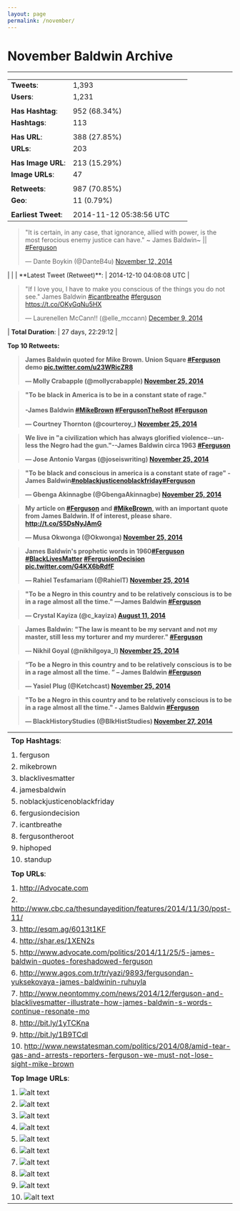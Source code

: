 ```yaml
---
layout: page
permalink: /november/
---
```


# **November Baldwin Archive**
***

|                                  |               |    |        |
|----------------------------------|---------------|----|--------|
| **Tweets**:                            | 1,393          |    |        |
| **Users**:                            | 1,231          |    |        |
|  |               |    |        |
| **Has Hashtag**:                      | 952 (68.34%)  |    |        |
| **Hashtags**:                         | 113           |    |        |
|  |               |    |        |
| **Has URL**:                          | 388 (27.85%)  |    |        |
| **URLs**:                             | 203           |    |        |
|   |               |    |        |
| **Has Image URL**:                    | 213 (15.29%)  |    |        |
| **Image URLs**:                       | 47            |    |        |
| |               |    |        |
| **Retweets**:                         | 987 (70.85%)  |    |        |
| **Geo**:                              | 11 (0.79%)    |    |        |
| |
| **Earliest Tweet**:                         | 2014-11-12 05:38:56 UTC |

<blockquote class="twitter-tweet" data-lang="en"><p lang="en" dir="ltr">&quot;It is certain, in any case, that ignorance, allied with power, is the most ferocious enemy justice can have.&quot; ~ James Baldwin~ || <a href="https://twitter.com/hashtag/Ferguson?src=hash">#Ferguson</a></p>&mdash; Dante Boykin (@DanteB4u) <a href="https://twitter.com/DanteB4u/status/532407171867480064">November 12, 2014</a></blockquote>
<script async src="//platform.twitter.com/widgets.js" charset="utf-8"></script>
| |
| **Latest Tweet (Retweet)**:                           | 2014-12-10 04:08:08 UTC |

<blockquote class="twitter-tweet" data-lang="en"><p lang="en" dir="ltr">&quot;If I love you, I have to make you conscious of the things you do not see.&quot; James Baldwin <a href="https://twitter.com/hashtag/icantbreathe?src=hash">#icantbreathe</a> <a href="https://twitter.com/hashtag/ferguson?src=hash">#ferguson</a> <a href="https://t.co/OKyGqNu5HX">https://t.co/OKyGqNu5HX</a></p>&mdash; Laurenellen McCann!! (@elle_mccann) <a href="https://twitter.com/elle_mccann/status/542393298833256449">December 9, 2014</a></blockquote>
<script async src="//platform.twitter.com/widgets.js" charset="utf-8"></script>

| **Total Duration**:                         | 27 days, 22:29:12     |

<b>


**Top 10 Retweets:**

<b>

<blockquote class="twitter-tweet" data-lang="en"><p lang="en" dir="ltr">James Baldwin quoted for Mike Brown. Union Square <a href="https://twitter.com/hashtag/Ferguson?src=hash">#Ferguson</a> demo <a href="http://t.co/u23WRicZR8">pic.twitter.com/u23WRicZR8</a></p>&mdash; Molly Crabapple (@mollycrabapple) <a href="https://twitter.com/mollycrabapple/status/537045590300188672">November 25, 2014</a></blockquote>
<script async src="//platform.twitter.com/widgets.js" charset="utf-8"></script>

<blockquote class="twitter-tweet" data-lang="en"><p lang="en" dir="ltr">&quot;To be black in America is to be in a constant state of rage.&quot;<br><br>-James Baldwin <a href="https://twitter.com/hashtag/MikeBrown?src=hash">#MikeBrown</a> <a href="https://twitter.com/hashtag/FergusonTheRoot?src=hash">#FergusonTheRoot</a> <a href="https://twitter.com/hashtag/Ferguson?src=hash">#Ferguson</a></p>&mdash; Courtney Thornton (@courteroy_) <a href="https://twitter.com/courteroy_/status/537077232599330816">November 25, 2014</a></blockquote>
<script async src="//platform.twitter.com/widgets.js" charset="utf-8"></script>

<blockquote class="twitter-tweet" data-lang="en"><p lang="en" dir="ltr">We live in &quot;a civilization which has always glorified violence--unless the Negro had the gun.&quot;--James Baldwin circa 1963 <a href="https://twitter.com/hashtag/Ferguson?src=hash">#Ferguson</a></p>&mdash; Jose Antonio Vargas (@joseiswriting) <a href="https://twitter.com/joseiswriting/status/537136943318831105">November 25, 2014</a></blockquote>
<script async src="//platform.twitter.com/widgets.js" charset="utf-8"></script>

<blockquote class="twitter-tweet" data-lang="en"><p lang="en" dir="ltr">&quot;To be black and conscious in america is a constant state of rage&quot; - James Baldwin<a href="https://twitter.com/hashtag/noblackjusticenoblackfriday?src=hash">#noblackjusticenoblackfriday</a><a href="https://twitter.com/hashtag/Ferguson?src=hash">#Ferguson</a></p>&mdash; Gbenga Akinnagbe (@GbengaAkinnagbe) <a href="https://twitter.com/GbengaAkinnagbe/status/537130288787517442">November 25, 2014</a></blockquote>
<script async src="//platform.twitter.com/widgets.js" charset="utf-8"></script>

<blockquote class="twitter-tweet" data-lang="en"><p lang="en" dir="ltr">My article on <a href="https://twitter.com/hashtag/Ferguson?src=hash">#Ferguson</a> and <a href="https://twitter.com/hashtag/MikeBrown?src=hash">#MikeBrown</a>, with an important quote from James Baldwin. If of interest, please share.  <a href="http://t.co/S5DsNyJAmG">http://t.co/S5DsNyJAmG</a></p>&mdash; Musa Okwonga (@Okwonga) <a href="https://twitter.com/Okwonga/status/537188928923918336">November 25, 2014</a></blockquote>
<script async src="//platform.twitter.com/widgets.js" charset="utf-8"></script>

<blockquote class="twitter-tweet" data-lang="en"><p lang="en" dir="ltr">James Baldwin&#39;s prophetic words in 1960<a href="https://twitter.com/hashtag/Ferguson?src=hash">#Ferguson</a> <a href="https://twitter.com/hashtag/BlackLivesMatter?src=hash">#BlackLivesMatter</a> <a href="https://twitter.com/hashtag/FergusionDecision?src=hash">#FergusionDecision</a> <a href="http://t.co/G4KX6bRdfF">pic.twitter.com/G4KX6bRdfF</a></p>&mdash; Rahiel Tesfamariam (@RahielT) <a href="https://twitter.com/RahielT/status/537122331597225984">November 25, 2014</a></blockquote>
<script async src="//platform.twitter.com/widgets.js" charset="utf-8"></script>

<blockquote class="twitter-tweet" data-lang="en"><p lang="en" dir="ltr">&quot;To be a Negro in this country and to be relatively conscious is to be in a rage almost all the time.&quot; —James Baldwin <a href="https://twitter.com/hashtag/Ferguson?src=hash">#Ferguson</a></p>&mdash; Crystal Kayiza (@c_kayiza) <a href="https://twitter.com/c_kayiza/status/498832276667793408">August 11, 2014</a></blockquote>
<script async src="//platform.twitter.com/widgets.js" charset="utf-8"></script>

<blockquote class="twitter-tweet" data-lang="en"><p lang="en" dir="ltr">James Baldwin: &quot;The law is meant to be my servant and not my master, still less my torturer and my murderer.&quot; <a href="https://twitter.com/hashtag/Ferguson?src=hash">#Ferguson</a></p>&mdash; Nikhil Goyal (@nikhilgoya_l) <a href="https://twitter.com/nikhilgoya_l/status/537071543579594753">November 25, 2014</a></blockquote>
<script async src="//platform.twitter.com/widgets.js" charset="utf-8"></script>

<blockquote class="twitter-tweet" data-lang="en"><p lang="en" dir="ltr">“To be a Negro in this country and to be relatively conscious is to be in a rage almost all the time. ” – James Baldwin <a href="https://twitter.com/hashtag/Ferguson?src=hash">#Ferguson</a></p>&mdash; Yasiel Plug (@Ketchcast) <a href="https://twitter.com/Ketchcast/status/537074466262507520">November 25, 2014</a></blockquote>
<script async src="//platform.twitter.com/widgets.js" charset="utf-8"></script>

<blockquote class="twitter-tweet" data-lang="en"><p lang="en" dir="ltr">&quot;To be a Negro in this country and to be relatively conscious is to be in a rage almost all the time.&quot; - James Baldwin <a href="https://twitter.com/hashtag/Ferguson?src=hash">#Ferguson</a></p>&mdash; BlackHistoryStudies (@BlkHistStudies) <a href="https://twitter.com/BlkHistStudies/status/538014453934333952">November 27, 2014</a></blockquote>
<script async src="//platform.twitter.com/widgets.js" charset="utf-8"></script>

<b>

|                              |                                                                                                                                 |     |
|------------------------------|---------------------------------------------------------------------------------------------------------------------------------|-----|
| |
| **Top Hashtags**:                | 
| | |                                                                                                                  |     |
| 1.                            ferguson                                                                                                                        | 836 |
| 2.                            mikebrown                                                                                                                       | 196 |
| 3.                            blacklivesmatter                                                                                                                | 174 |
| 4.                            jamesbaldwin                                                                                                                    | 104 |
| 5.                           noblackjusticenoblackfriday                                                                                                     | 48  |
| 6.                           fergusiondecision                                                                                                               | 45  |
| 7.                           icantbreathe                                                                                                                    | 34  |
| 8.                            fergusontheroot                                                                                                                 | 23  |
| 9.                            hiphoped                                                                                                                        | 22  |
| 10.                           standup                                                                                                                         | 20  |
|                              |                                                                                                                                 |     |
| **Top URLs**:                     | 
| |                                                                                                                                |     |
| 1.                            <http://Advocate.com>                                                                                                           | 54  |
| 2.                           <http://www.cbc.ca/thesundayedition/features/2014/11/30/post-11/>                                                               | 33  |
| 3.                            <http://esqm.ag/6013t1KF>                                                                                                       | 23  |
| 4.                            <http://shar.es/1XEN2s>                                                                                                         | 18  |
| 5.                           <http://www.advocate.com/politics/2014/11/25/5-james-baldwin-quotes-foreshadowed-ferguson>                                      | 18  |
| 6.                            <http://www.agos.com.tr/tr/yazi/9893/fergusondan-yuksekovaya-james-baldwinin-ruhuyla>                                           | 16  |
| 7.                            <http://www.neontommy.com/news/2014/12/ferguson-and-blacklivesmatter-illustrate-how-james-baldwin-s-words-continue-resonate-mo> | 11  |
| 8.                            <http://bit.ly/1yTCKna>                                                                                                         | 11  |
| 9.                            <http://bit.ly/1B9TCdI>                                                                                                         | 10  |
| 10.                           <http://www.newstatesman.com/politics/2014/08/amid-tear-gas-and-arrests-reporters-ferguson-we-must-not-lose-sight-mike-brown>   | 9   |
|                              |                                                                                                                                 |     |
| **Top Image URLs**:    |                                                                                                                                 |     |
| |
| 1.                            ![alt text](http://pbs.twimg.com/media/B3P4HZ-IQAAVvS1.jpg)                                                                     | 45  |
| 2.                            ![alt text](http://pbs.twimg.com/media/B3Q96NpIMAAnv04.jpg)                                                                     | 44  |
| 3.                            ![alt text](http://pbs.twimg.com/media/B3UWme1IIAItKda.png)                                                                     | 23  |
| 4.                            ![alt text](http://pbs.twimg.com/media/B4L2sPYCQAIJlSO.jpg)                                                                     | 19  |
| 5.                            ![alt text](http://pbs.twimg.com/media/B4auO9rCAAA_f_m.png)                                                                     | 9   |
| 6.                            ![alt text](http://pbs.twimg.com/media/B3jBSQHCQAAY8ek.jpg)                                                                     | 8   |
| 7.                            ![alt text](http://pbs.twimg.com/media/B3T5Iy-CYAEZ_Gi.jpg)                                                                     | 7   |
| 8.                            ![alt text](http://pbs.twimg.com/media/B4audKGCAAAT34u.png)                                                                     | 5   |
| 9.                            ![alt text](http://pbs.twimg.com/media/B3Zjf4GCEAA_eTx.jpg)                                                                     | 4   |
| 10.                           ![alt text](http://pbs.twimg.com/media/B3esOS8IIAAlLbS.jpg)                                                                     | 4   |

